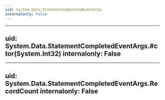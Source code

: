 ```yaml
---
uid: System.Data.StatementCompletedEventArgs
internalonly: False
---
```


---
uid: System.Data.StatementCompletedEventArgs.#ctor(System.Int32)
internalonly: False
---

---
uid: System.Data.StatementCompletedEventArgs.RecordCount
internalonly: False
---
